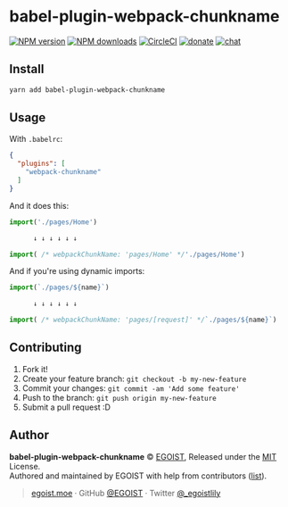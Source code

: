 
# babel-plugin-webpack-chunkname

[![NPM version](https://img.shields.io/npm/v/babel-plugin-webpack-chunkname.svg?style=flat)](https://npmjs.com/package/babel-plugin-webpack-chunkname) [![NPM downloads](https://img.shields.io/npm/dm/babel-plugin-webpack-chunkname.svg?style=flat)](https://npmjs.com/package/babel-plugin-webpack-chunkname) [![CircleCI](https://circleci.com/gh/egoist/babel-plugin-webpack-chunkname/tree/master.svg?style=shield)](https://circleci.com/gh/egoist/babel-plugin-webpack-chunkname/tree/master)  [![donate](https://img.shields.io/badge/$-donate-ff69b4.svg?maxAge=2592000&style=flat)](https://github.com/egoist/donate) [![chat](https://img.shields.io/badge/chat-on%20discord-7289DA.svg?style=flat)](https://chat.egoist.moe)

## Install

```bash
yarn add babel-plugin-webpack-chunkname
```

## Usage

With `.babelrc`:

```json
{
  "plugins": [
    "webpack-chunkname"
  ]
}
```

And it does this:

```js
import('./pages/Home')

      ↓ ↓ ↓ ↓ ↓ ↓

import( /* webpackChunkName: 'pages/Home' */'./pages/Home')
```

And if you're using dynamic imports:

```js
import(`./pages/${name}`)

      ↓ ↓ ↓ ↓ ↓ ↓

import( /* webpackChunkName: 'pages/[request]' */`./pages/${name}`)
```

## Contributing

1. Fork it!
2. Create your feature branch: `git checkout -b my-new-feature`
3. Commit your changes: `git commit -am 'Add some feature'`
4. Push to the branch: `git push origin my-new-feature`
5. Submit a pull request :D


## Author

**babel-plugin-webpack-chunkname** © [EGOIST](https://github.com/egoist), Released under the [MIT](./LICENSE) License.<br>
Authored and maintained by EGOIST with help from contributors ([list](https://github.com/egoist/babel-plugin-webpack-chunkname/contributors)).

> [egoist.moe](https://egoist.moe) · GitHub [@EGOIST](https://github.com/egoist) · Twitter [@_egoistlily](https://twitter.com/_egoistlily)
